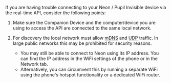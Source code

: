 If you are having trouble connecting to your Neon / Pupil Invisible device via the real-time API, consider the following points:

1. Make sure the Companion Device and the computer/device you are using to access the API are connected to the same local network.

2. For discovery the local network must allow [mDNS](<https://en.wikipedia.org/wiki/Multicast_DNS#:~:text=Multicast%20DNS%20(mDNS)%20is%20a,Domain%20Name%20System%20(DNS).>) and [UDP](https://en.wikipedia.org/wiki/User_Datagram_Protocol) traffic. In large public networks this may be prohibited for security reasons.

    - You may still be able to connect to Neon using its IP address. You can find the IP address in the WiFi settings of the phone or in the Network tab.
    - Alternatively, you can circumvent this by running a separate WiFi using the phone's hotspot functionality or a dedicated WiFi router.
